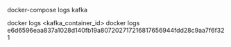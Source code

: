 docker-compose logs kafka

docker logs <kafka_container_id>
docker logs e6d6596eaa837a1028d140fb19a807202717216817656944fdd28c9aa7f6f321
